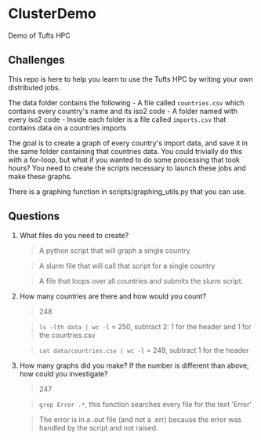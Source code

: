 # ClusterDemo
Demo of Tufts HPC

## Challenges

This repo is here to help you learn to use the Tufts HPC by writing your own distributed jobs.

The data folder contains the following
    - A file called `countries.csv` which contains every country's name and its iso2 code
    - A folder named with every iso2 code
    - Inside each folder is a file called `imports.csv` that contains data on a countries imports

The goal is to create a graph of every country's import data, and save it in the same folder containing that countries data. You could trivially do this with a for-loop, but what if you wanted to do some processing that took hours? You need to create the scripts necessary to launch these jobs and make these graphs.

There is a graphing function in scripts/graphing_utils.py that you can use.

## Questions

1. What files do you need to create?
    > A python script that will graph a single country

    > A slurm file that will call that script for a single country
    
    > A file that loops over all countries and submits the slurm script.

1. How many countries are there and how would you count?
    > 248

    > `ls -lth data | wc -l` = 250, subtract 2: 1 for the header and 1 for the countries.csv

    > `cat data/countries.csv | wc -l` = 249, subtract 1 for the header

2. How many graphs did you make? If the number is different than above, how could you investigate?
    > 247

    > `grep Error .*`, this function searches every file for the text 'Error'
    
    > The error is in a .out file (and not a .err) because the error was handled by the script and not raised. 
